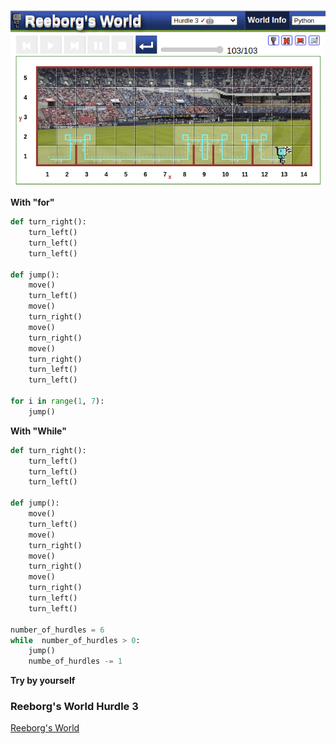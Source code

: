 
![exercise](../img/reeborg02.png) 


**With "for"**

```python
def turn_right():
    turn_left()
    turn_left()
    turn_left()

def jump():
    move()
    turn_left()
    move()
    turn_right()
    move()
    turn_right()
    move()
    turn_right()
    turn_left()
    turn_left()
 
for i in range(1, 7):
    jump()
```


**With "While"**

```python
def turn_right():
    turn_left()
    turn_left()
    turn_left()

def jump():
    move()
    turn_left()
    move()
    turn_right()
    move()
    turn_right()
    move()
    turn_right()
    turn_left()
    turn_left()
 
number_of_hurdles = 6
while  number_of_hurdles > 0:
    jump()
    numbe_of_hurdles -= 1
```

**Try by yourself**

### Reeborg's World Hurdle 3
[ Reeborg's World ](https://reeborg.ca/reeborg.html?lang=en&mode=python&menu=worlds%2Fmenus%2Freeborg_intro_en.json&name=Hurdle%203&url=worlds%2Ftutorial_en%2Fhurdle3.json)
